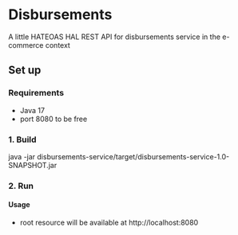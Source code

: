 # Disbursements

A little HATEOAS HAL REST API for disbursements service in the e-commerce context
## Set up

### Requirements
* Java 17
* port 8080 to be free

### 1. Build

java -jar disbursements-service/target/disbursements-service-1.0-SNAPSHOT.jar

### 2. Run

#### Usage

* root resource will be available at http://localhost:8080
